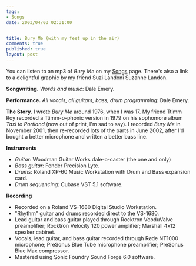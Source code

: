 ```yaml
--- 
tags:
- Songs
date: 2003/04/03 02:31:00


title: Bury Me (with my feet up in the air)
comments: true
published: true
layout: post
---
```


<p> You can listen to an mp3 of <em>Bury Me</em> on my <a href="http://dale.emery.name/songs/#bury-me">Songs</a> page. There's also a link to a delightful graphic by my friend <del>Suzi Landoni</del> Suzanne Landon. </p>
<p>
<strong>Songwriting.</strong>
<em>Words and music</em>: Dale Emery. </p>
<p>
<strong>Performance.</strong>
<em>All vocals, all guitars, bass, drum programming</em>: Dale Emery. </p>
<p>
<strong>The Story.</strong> I wrote <em>Bury Me</em> around 1976, when I was 17. My friend Ttimm Roy recorded a Ttimm-o-phonic version in 1979 on his sophomore album <em>Taxi to Portland</em> (now out of print, I'm sad to say). I recorded <em>Bury Me</em> in November 2001, then re-recorded lots of the parts in June 2002, after I'd bought a better microphone and written a better bass line. </p>
<p>
<strong>Instruments</strong>
</p>
<ul>
<li>
<em>Guitar</em>: 	Woodman Guitar Works dale-o-caster (the one and only) </li>
<li>
<em>Bass guitar</em>: 	Fender Precision Lyte. </li>
<li>
<em>Drums</em>: 	Roland XP-60 Music Workstation with Drum and Bass expansion card. </li>
<li>
<em>Drum sequencing</em>: Cubase VST 5.1 software. </li>
</ul>
<p>
<strong>Recording</strong>
</p>
<ul>
<li>Recorded on a Roland VS-1680 Digital Studio Workstation. </li>
<li>"Rhythm" guitar and drums 	recorded direct to the VS-1680. </li>
<li>Lead guitar and bass guitar 	played through Rocktron VooduValve preamplifier; 	Rocktron Velocity 120 power amplifier; 	Marshall 4x12 speaker cabinet. </li>
<li>Vocals, lead guitar, and bass guitar 	recorded through R&#248;de NT1000 microphone; 	PreSonus Blue Tube microphone preamplifier; 	PreSonus Blue Max compressor. </li>
<li>Mastered using Sonic Foundry Sound Forge 6.0 software. </li>
</ul>
